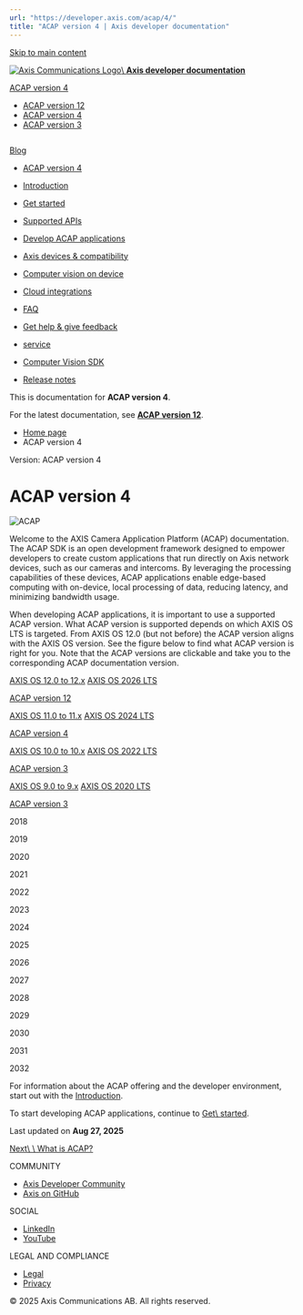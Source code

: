 ```yaml
---
url: "https://developer.axis.com/acap/4/"
title: "ACAP version 4 | Axis developer documentation"
---
```


[Skip to main content](https://developer.axis.com/acap/4/#__docusaurus_skipToContent_fallback)

[![Axis Communications Logo](https://developer.axis.com/img/axis-logo.svg)\\
**Axis developer documentation**](https://developer.axis.com/)

[ACAP version 4](https://developer.axis.com/acap/4/)

- [ACAP version 12](https://developer.axis.com/acap/)
- [ACAP version 4](https://developer.axis.com/acap/4/)
- [ACAP version 3](https://developer.axis.com/acap/3/)

```

```

[Blog](https://developer.axis.com/blog/)

- [ACAP version 4](https://developer.axis.com/acap/4/)
- [Introduction](https://developer.axis.com/acap/4/#)

- [Get started](https://developer.axis.com/acap/4/#)

- [Supported APIs](https://developer.axis.com/acap/4/api/)
- [Develop ACAP applications](https://developer.axis.com/acap/4/develop/)

- [Axis devices & compatibility](https://developer.axis.com/acap/4/axis-devices-and-compatibility/)
- [Computer vision on device](https://developer.axis.com/acap/4/computer-vision-on-device/)
- [Cloud integrations](https://developer.axis.com/acap/4/cloud-integrations/)
- [FAQ](https://developer.axis.com/acap/4/faq/)

- [Get help & give feedback](https://developer.axis.com/acap/4/get-help-and-give-feedback/)
- [service](https://developer.axis.com/acap/4/#)

- [Computer Vision SDK](https://developer.axis.com/acap/4/computer-vision-sdk/)

- [Release notes](https://developer.axis.com/acap/4/release-notes/)


This is documentation for **ACAP version 4**.

For the latest documentation, see **[ACAP version 12](https://developer.axis.com/acap/)**.

- [Home page](https://developer.axis.com/)
- ACAP version 4

Version: ACAP version 4

# ACAP version 4

![ACAP](https://developer.axis.com/assets/images/index-1bf0e8301162708dfe1e5c018d0f2d88.jpg)

Welcome to the AXIS Camera Application Platform (ACAP) documentation. The
ACAP SDK is an open development framework designed to empower developers to
create custom applications that run directly on Axis network devices, such
as our cameras and intercoms. By leveraging the processing capabilities of
these devices, ACAP applications enable edge-based computing with on-device,
local processing of data, reducing latency, and minimizing bandwidth usage.

When developing ACAP applications, it is important to use a supported ACAP
version. What ACAP version is supported depends on which AXIS OS LTS is
targeted. From AXIS OS 12.0 (but not before) the ACAP version aligns with
the AXIS OS version. See the figure below to find what ACAP version is
right for you. Note that the ACAP versions are clickable and take you to the
corresponding ACAP documentation version.

[AXIS OS 12.0 to 12.x](https://www.axis.com/support/axis-os) [AXIS OS 2026 LTS](https://www.axis.com/support/axis-os)

[ACAP version 12](https://developer.axis.com/acap)

[AXIS OS 11.0 to 11.x](https://www.axis.com/support/axis-os) [AXIS OS 2024 LTS](https://www.axis.com/support/axis-os)

[ACAP version 4](https://developer.axis.com/acap/4)

[AXIS OS 10.0 to 10.x](https://www.axis.com/support/axis-os) [AXIS OS 2022 LTS](https://www.axis.com/support/axis-os)

[ACAP version 3](https://developer.axis.com/acap/3)

[AXIS OS 9.0 to 9.x](https://www.axis.com/support/axis-os) [AXIS OS 2020 LTS](https://www.axis.com/support/axis-os)

[ACAP version 3](https://developer.axis.com/acap/3)

2018

2019

2020

2021

2022

2023

2024

2025

2026

2027

2028

2029

2030

2031

2032

For information about the ACAP offering and the developer environment, start out
with the [Introduction](https://developer.axis.com/acap/4/introduction/what-is-acap/).

To start developing ACAP applications, continue to [Get\\
started](https://developer.axis.com/acap/4/get-started/set-up-developer-environment/pre-requisites/).

Last updated on **Aug 27, 2025**

[Next\\
\\
What is ACAP?](https://developer.axis.com/acap/4/introduction/what-is-acap/)

COMMUNITY

- [Axis Developer Community](https://axis.com/developer-community)
- [Axis on GitHub](https://github.com/AxisCommunications)

SOCIAL

- [LinkedIn](https://www.linkedin.com/company/axis-communications)
- [YouTube](https://www.youtube.com/@AxisCommunications)

LEGAL AND COMPLIANCE

- [Legal](https://www.axis.com/legal)
- [Privacy](https://www.axis.com/privacy)

© 2025 Axis Communications AB. All rights reserved.